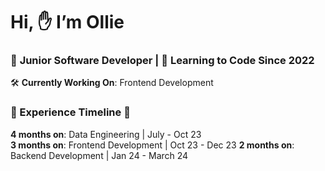 # Hi, ✋ I’m Ollie

### 👶 **Junior Software Developer** | 🧠 **Learning to Code Since 2022**

🛠 **Currently Working On**: Frontend Development

### 🚶 Experience Timeline 🚶
**4 months on**: Data Engineering | July - Oct 23 \
**3 months on**: Frontend Development | Oct 23 - Dec 23
**2 months on**: Backend Development | Jan 24 - March 24
